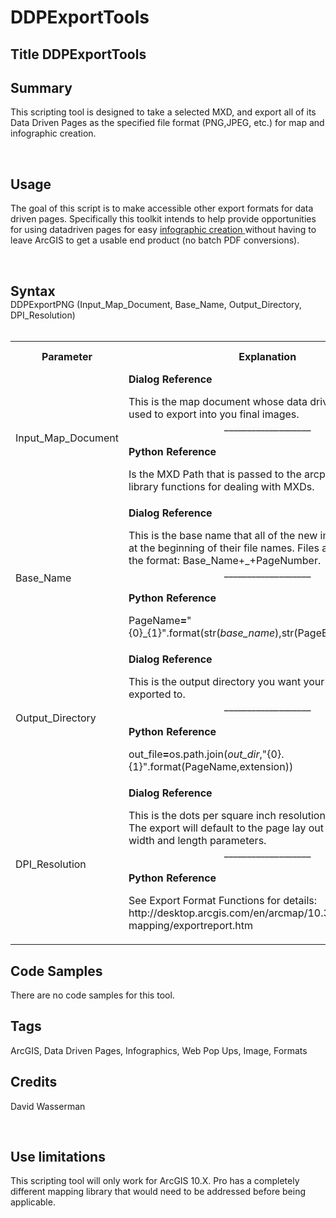 <h1 class="gpHeading" xmlns="">DDPExportTools</h1>
<h2 class="gp" xmlns="">Title 
		<span class="gpsubtitle">DDPExportTools</span>
</h2>
<h2 class="gp" xmlns="">Summary</h2>
<div class="gpItemInfo" xmlns="">
<p><DIV STYLE="text-align:Left;"><DIV><DIV><P><SPAN>This scripting tool is designed to take a selected MXD, and export all of its Data Driven Pages as the specified file format (PNG,JPEG, etc.) for map and infographic creation. </SPAN></P></DIV></DIV></DIV></p><br />
</div>
<h2 class="gp" xmlns="">Usage</h2>
<div class="gpItemInfo" xmlns="">
<p><DIV STYLE="text-align:Left;"><DIV><DIV><P><SPAN>The goal of this script is to make accessible other export formats for data driven pages. Specifically this toolkit intends to help provide opportunities for using datadriven pages for easy </SPAN><A href="http://visual.ly/beginners-guide-image-formats-web"><SPAN>infographic creation </SPAN></A><SPAN>without having to leave ArcGIS to get a usable end product (no batch PDF conversions). </SPAN></P></DIV></DIV></DIV></p><br />
</div>
<h2 class="gp" xmlns="">Syntax</h2>
<div xmlns="">
<p style="margin-top: -1.2em">DDPExportPNG (Input_Map_Document, Base_Name, Output_Directory, DPI_Resolution) <br /><br />
</p>
<table width="100%" border="0" cellpadding="5">
<tbody>
<tr>
<th width="30%">
<b>Parameter</b>
</th>
<th width="50%">
<b>Explanation</b>
</th>
<th width="20%">
<b>Data Type</b>
</th>
</tr>
<tr>
<td class="info">Input_Map_Document</td>
<td class="info" align="left">
<span style="font-weight: bold">Dialog Reference</span><br /><DIV STYLE="text-align:Left;"><DIV><P><SPAN>This is the map document whose data driven pages will be used to export into you final images. </SPAN></P></DIV></DIV><div class="noContent" style="text-align:center; margin-top: -1em">___________________</div><br />
<span style="font-weight: bold">Python Reference</span><br /><DIV STYLE="text-align:Left;"><DIV><P><SPAN>Is the MXD Path that is passed to the arcpy mapping library functions for dealing with MXDs. </SPAN></P></DIV></DIV></td>
<td class="info" align="left">File</td>
</tr>
<tr>
<td class="info">Base_Name</td>
<td class="info" align="left">
<span style="font-weight: bold">Dialog Reference</span><br /><DIV STYLE="text-align:Left;"><DIV><P><SPAN>This is the base name that all of the new images will have at the beginning of their file names. Files are exported in the format: Base_Name+_+PageNumber.</SPAN></P><P><SPAN /></P></DIV></DIV><div class="noContent" style="text-align:center; margin-top: -1em">___________________</div><br />
<span style="font-weight: bold">Python Reference</span><br /><DIV STYLE="text-align:Left;"><P STYLE="font-size:12ptmargin:0 0 0 0;"><SPAN><SPAN>PageName</SPAN></SPAN><SPAN STYLE="font-weight:bold;"><SPAN>=</SPAN></SPAN><SPAN><SPAN>"{0}_{1}"</SPAN></SPAN><SPAN><SPAN>.format(</SPAN></SPAN><SPAN><SPAN>str</SPAN></SPAN><SPAN><SPAN>(</SPAN></SPAN><SPAN STYLE="font-style:italic;"><SPAN>base_name</SPAN></SPAN><SPAN><SPAN>),</SPAN></SPAN><SPAN><SPAN>str</SPAN></SPAN><SPAN><SPAN>(PageEnd))</SPAN></SPAN></P></DIV></td>
<td class="info" align="left">String</td>
</tr>
<tr>
<td class="info">Output_Directory</td>
<td class="info" align="left">
<span style="font-weight: bold">Dialog Reference</span><br /><DIV STYLE="text-align:Left;"><DIV><P><SPAN>This is the output directory you want your image files to exported to. </SPAN></P></DIV></DIV><div class="noContent" style="text-align:center; margin-top: -1em">___________________</div><br />
<span style="font-weight: bold">Python Reference</span><br /><DIV STYLE="text-align:Left;"><P STYLE="font-size:12ptmargin:0 0 0 0;"><SPAN><SPAN>out_file</SPAN></SPAN><SPAN STYLE="font-weight:bold;"><SPAN>=</SPAN></SPAN><SPAN><SPAN>os.path.join(</SPAN></SPAN><SPAN STYLE="font-style:italic;"><SPAN>out_dir</SPAN></SPAN><SPAN><SPAN>,</SPAN></SPAN><SPAN><SPAN>"{0}.{1}"</SPAN></SPAN><SPAN><SPAN>.format(</SPAN></SPAN><SPAN><SPAN>PageName</SPAN></SPAN><SPAN><SPAN>,extension))</SPAN></SPAN></P><DIV><P><SPAN /></P></DIV></DIV></td>
<td class="info" align="left">Folder</td>
</tr>
<tr>
<td class="info">DPI_Resolution</td>
<td class="info" align="left">
<span style="font-weight: bold">Dialog Reference</span><br /><DIV STYLE="text-align:Left;"><DIV><P><SPAN>This is the dots per square inch resolution of your images. The export will default to the page lay out for the outputs width and length parameters. </SPAN></P></DIV></DIV><div class="noContent" style="text-align:center; margin-top: -1em">___________________</div><br />
<span style="font-weight: bold">Python Reference</span><br /><DIV STYLE="text-align:Left;"><DIV><P><SPAN>See Export Format Functions for details: http://desktop.arcgis.com/en/arcmap/10.3/analyze/arcpy-mapping/exportreport.htm</SPAN></P><P><SPAN /></P></DIV></DIV></td>
<td class="info" align="left">Long</td>
</tr>
</tbody>
</table>
</div>
<h2 class="gp" xmlns="">Code Samples</h2>
<div class="gpItemInfo" xmlns="">
<p><span class="noContent">There are no code samples for this tool.</span></p>
</div>
<h2 class="gp" xmlns="">Tags</h2>
<div class="gpItemInfo" xmlns="">
<p>ArcGIS, Data Driven Pages, Infographics, Web Pop Ups, Image, Formats</p>
</div>
<h2 class="gp" xmlns="">Credits</h2>
<div class="gpItemInfo" xmlns="">
<p>
<p>David Wasserman</p>
</p><br />
</div>
<h2 class="gp" xmlns="">Use limitations</h2>
<div class="gpItemInfo" xmlns="">
<p><DIV STYLE="text-align:Left;"><DIV><DIV><P><SPAN>This scripting tool will only work for ArcGIS 10.X. Pro has a completely different mapping library that would need to be addressed before being applicable. </SPAN></P></DIV></DIV></DIV></p><br />
</div>
</body>
</html>
